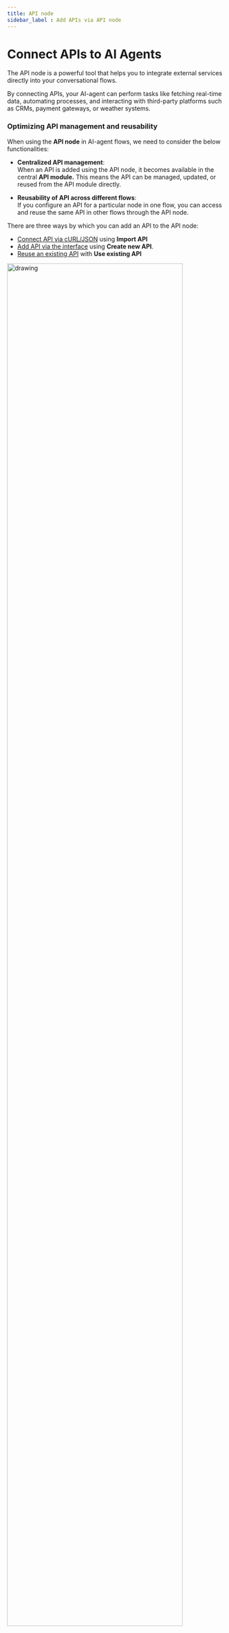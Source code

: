 ```yaml
---
title: API node
sidebar_label : Add APIs via API node
---
```


# Connect APIs to AI Agents

The API node is a powerful tool that helps you to integrate external services directly into your conversational flows. 

By connecting APIs, your AI-agent can perform tasks like fetching real-time data, automating processes, and interacting with third-party platforms such as CRMs, payment gateways, or weather systems.

### Optimizing API management and reusability

When using the **API node** in AI-agent flows, we need to consider the below functionalities:

- **Centralized API management**:  
  When an API is added using the API node, it becomes available in the central **API module.** This means the API can be managed, updated, or reused from the API module directly.

- **Reusability of API across different flows**:  
  If you configure an API for a particular node in one flow, you can access and reuse the same API in other flows through the API node.

There are three ways by which you can add an API to the API node: 

* [Connect API via cURL/JSON](#import-API) using **Import API**
* [Add API via the interface](#create-new-API) using **Create new API**.
* [Reuse an existing API](#use-existing-API) with **Use existing API**

<img src="https://imgur.com/3m3re6g.png" alt="drawing" width="90%"/>



## Import API

You can add an API by importing a cURL script or a JSON file containing all the required details. Use this if you have pre-configured API setups.


### Import a cURL script


:::note
The API name you choose should be alphanumeric, contain no spaces, and have a minimum of 3 characters.
:::

1. Selct **Import API**.
 
    <img src="https://i.imgur.com/QUPXN9D.png" alt="drawing" width="88%"/>

2. Enter a **Name** for your API (for example, "**ImportedAPI**").
3. In the **Type** field, select **cURL**.
4. Under the **cURL** field, paste your cURL command.

    <img src="https://i.imgur.com/83KAI5o.png" alt="drawing" width="88%"/>

5. Click on  **Import** to complete.

---

### Importing a JSON file with API Details

1. Selct **Import API**
    <img src="https://i.imgur.com/QUPXN9D.png" alt="drawing" width="88%"/>

2. Enter a **Name** for your API (for example, "**ImportedAPI**").
3. In the **Type** field, select **JSON**.
4. In the **Import** field, click **Drag & Drop** to upload your JSON file, or drag and drop it directly into the field.
  
   <img src="https://i.imgur.com/fiKmiaS.png" alt="drawing" width="90%"/>
   
5. Click on **Import**.  
   - The API details, such as **Headers**, **Params**, and any **Dynamic Variables** needed for real-time data, will automatically populate in the API node.


## Add an API using the interface

You can use the *Create new API* option to add an API through a user-friendly interface. With this, you can add requests, headers, parameters, and body content manually. Use this option if you do not have any pre-written scripts.

To add an API using the API interface:

1. Select **Create new API**.

   <img src="https://i.imgur.com/51f2cQb.png" alt="drawing" width="78%"/>

2. Fill in the following fields:

   <img src="https://imgur.com/iqNv4Cm.png" alt="drawing" width="88%"/>

| **Fields**                         | **Descriptions**   |
|------------------------------------|--------------------------------------------------------------------------------------------------------------------------------------------------------------------------------------------------------------------------------------------------------------------------------------------------------------------------------------------------------------------------------------------------------------------------|
| **Name**| Enter a name for your API.|
| **Method**| Select the method for your API request (e.g., GET, POST, PUT, DELETE, PATCH).|
| **URL**| Paste the URL for your API endpoint.|
| **Description**| Enter a description explaining the functionality of your API.     |
| **Headers**| Enter the headers required for your API request. Headers are additional pieces of information sent alongside the main request. <br/> **Example:** For authentication, enter **Authorization** as the **Key** and the API key as the **Value**.|
| **Params**| Enter the parameters to include in your API request. Parameters help instruct the API on how to fulfill the request. <br/><br/> **Examples of key-value pairs for static and dynamic parameters:** <br/><br/> **Static parameter:**<br/> - **Key:** botId <br/> - **Value:** x766543323dwe_34 <br/><br/> **Dynamic parameter:**<br/> - **Key:** city <br/> - **Value:** {{{city}}} <br/><br/> In these examples: the `botId` key has a static value, while the `city` key has a dynamic value that will be replaced during runtime. |
|**Body type**| Enter the body type for your API request, if applicable (typically for POST, PUT, or DELETE methods). Supported formats include **x-www-form-urlencoded**, **JSON**, **XML**, **GRAPHQL**, **form-data**, and **raw**. <br/><br/> **Note:** Multipart/form-data is not supported.|
| **Dynamic variable configuration** | Enter the dynamic variable to capture user inputs. Ensure the data type of the variable matches the dynamic value it is intended to capture.|

### Configure additional API settings

Here you can configure advanced settings like timeout, retries, redirects, and more. Refer to the table below for a detailed explanation of these configurations and their functionality.

  
  <img src="https://imgur.com/XswdOH5.png" alt="drawing" width="78%"/>
 
  <img src="https://imgur.com/dlocZQH.png" alt="drawing" width="78%"/>
  

| **Configuration**                  | **Description**                                                                                      |
|------------------------------|-----------------------------------------------------------------------------------------------------|
| **Timeout**                  | Allows you to set the maximum time allowed for an API response. Example: Set to 10 seconds for quick responses.  |
| **Retry on Failure (5XX)**   | Enables or disables automatic retries for requests that fail with 5XX status codes. Example: Retry 3 times for temporary server issues. |
| **Follow Redirect(s)**       | Controls whether HTTP redirects should be automatically followed during API requests. Example: Enable to handle 301 or 302 redirects seamlessly. |       |
| **Encoding**                 |Lets you choose the format for encoding the response data from the API. Example: Use UTF-8 for most languages.|
| **Use StrictSSL**            | Enforces strict SSL certificate validation for secure connections. Example: Enable for added safety. |
| **API Alerts on Events (4XX/5XX)**     | Receive real-time alerts for API errors (4XX/5XX) to quickly diagnose and resolve issues. Example: Get notified when server traffic spikes. |
| **Default Message on API Call** | Displays a default response or message when an API is invoked. Example: “Fetching your data, please wait.” |
| **Add MTLS Auth**            | Enables mutual TLS authentication for enhanced security. Example: Upload a certificate for secure data exchange. |
| **Configure Environment Keys** | Allows you to store dynamic values like API keys and tokens for each environment. Example: Different API keys for Staging, Sandbox and Production. 
| **Wait Music**            | Lets you paste the URL or upload an audio file to play while waiting. Example: Add soothing music to play during API response time. |

## Reuse preconfigured APIs

You can reuse pre-configured APIs without re-adding or re-configuring them. This works if the API is added through the [through API node](#create-new-api) or through the [API section](https://docs.yellow.ai/docs/platform_concepts/studio/api/add-api).

This is very efficient when you need to apply the same API in various stages of the conversation flows.


To use an existing API, follow the steps below:

1. Select **Use existing API**.

   ![](https://i.imgur.com/9PczJZv.png)
   
2. In the **API** field, select your preferred API from the drop-down, based on the selected API it will automatically populate the corresponding fields.
   <img src="https://i.imgur.com/shCH4h5.png" alt="drawing" width="78%"/>
   

## Test the connected API

After adding the API, you need to test it to ensure it operates correctly and performs the intended functions.

1. Select the API node and click on  **Test response**.
 
   <img src="https://i.imgur.com/X6cbKop.png" alt="drawing" width="78%"/>

2. **Enter a Sample Input** for testing to ensure API has all the required information to run properly and validate its functionality in a real-world scenario.
   
   - In **Input fields**, provide the necessary values for any dynamic variables required by the API.  
   - For example: If the variable is `city`, enter a value like *Paris* to provide the relevant data. This acts as a real-world test data to validate the API's functionality.
   
2. **Run the API**  
   - Click on the **Run** button to execute the API .  A successful test will return a `200` status code along with the API's response data.
   <img src="https://i.imgur.com/1n3iMFJ.png" alt="drawing" width="78%"/>


---

## Store and display API responses

This section explains how to store API responses in a variable, filter the relevant details, and show them to the user if needed or store it as needed.


:::info
API responses can be of object, array, or string data type. You need to store the response in a variable that matches its data type.
:::


### Steps to store API response:



1. Select the API node and click on **Test response**.

   <img src="https://i.imgur.com/X6cbKop.png" alt="drawing" width="78%"/>

2. Scroll down to the  **Store response** section and under **Store all response** you can either **create** a new variable or **select** an existing one to store the API response, ensuring the variable's data type matches the response type. 



   
   ![](https://i.imgur.com/qSX9VG4.png)

### Steps to display API response: 

Depending on the response datatype, you can use the following syntax to fetch or display the necessary data from the API response.

To display the received API response: 

1. Add a [message node](https://docs.yellow.ai/docs/platform_concepts/studio/build/nodes/message-nodes) after the API node.
2. Select the variable created in the [previous section](#store-the-api-response) (step 2) to retrieve the API response.

    ![](https://i.imgur.com/RudXA5G.png)

3. Use the appropriate syntax alongside the variable to filter and display the specific data you need from the API response. Refer to the table below for the correct syntax based on the data type.


| Datatype | Syntax |
|----------|--------|
| Array    | `{{{variables.variablename.[position of the array].fieldname}}}` |
| JSON Response Array | `{{{variables.variablename.arrayname.[position of the array].field}}}` or `{{{variables.variablename.fieldname}}}` |
| String   | `{{{variables.variablename}}}` |

You can adjust the above syntaxes according to the structure and content of the API responses you receive.


